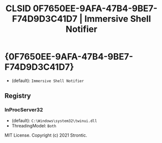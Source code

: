 ﻿---
title: "CLSID 0F7650EE-9AFA-47B4-9BE7-F74D9D3C41D7 | Immersive Shell Notifier"
excerpt: What is COM-Object CLSID 0F7650EE-9AFA-47B4-9BE7-F74D9D3C41D7?
---

# {0F7650EE-9AFA-47B4-9BE7-F74D9D3C41D7}

* (default): `Immersive Shell Notifier`

## Registry


### InProcServer32

* (default): `C:\Windows\system32\twinui.dll`
* ThreadingModel: `Both`

MIT License. Copyright (c) 2021 Strontic.


